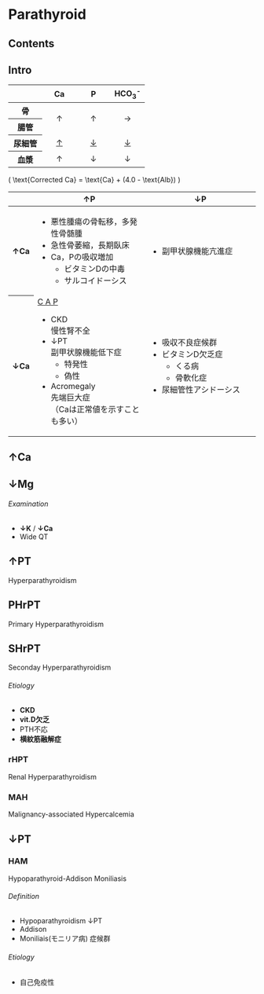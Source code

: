 <!--
Filename:	Parathyroid.md
Project:	/Users/shume/Developer/mnemosyne/docs/MMB/docs/d_Endo
Authors:	shumez <https://github.com/shumez>
Created:	2019-04-03 17:29:51
Modified:	2020-01-14 16:37:24
-----
Copyright (c) 2020 shumez
-->

# Parathyroid

## Contents


## Intro

<table>
	<thead>
		<tr>
			<th width="25%"></th>
			<th width="25%">Ca</th>
			<th width="25%">P</th>
			<th width="25%">HCO<sub>3</sub><sup>-</sup></th>
		</tr>
	</thead>
	<tbody>
		<tr>
			<th>骨</th>
			<td align="center" rowspan="2">&uarr;</td>
			<td align="center" rowspan="2">&uarr;</td>
			<td align="center" rowspan="2">&rarr;</td>
		</tr>
		<tr>
			<th>腸管</th>
		</tr>
		<tr>
			<th>尿細管</th>
			<td align="center"><u>&uarr;</u></td>
			<td align="center"><u>&darr;</u></td>
			<td align="center"><u>&darr;</u></td>
		</tr>
		<tr>
			<th>血漿</th>
			<td align="center">&uarr;</td>
			<td align="center">&darr;</td>
			<td align="center">&darr;</td>
		</tr>
	</tbody>
</table>

\( \text{Corrected Ca} = \text{Ca} + (4.0 - \text{Alb}) \)

<table>
    <thead>
		<tr>
			<th width="10%"></th>
			<th width="45%">&uarr;P</th>
			<th width="45%">&darr;P</th>
		</tr>
	</thead>
	<tbody>
		<tr>
			<th>&uarr;Ca</th>
			<td>
				<ul>
					<li>悪性腫瘍の骨転移，多発性骨髄腫</li>
					<li>急性骨萎縮，長期臥床</li>
					<li>Ca，Pの吸収増加
						<ul>
							<li>ビタミンDの中毒</li>
							<li>サルコイドーシス</li>
						</ul>
					</li>
				</ul>
			</td>
			<td>
				<ul>
					<li>副甲状腺機能亢進症</li>
				</ul>
			</td>
		</tr>
		<tr>
			<th>&darr;Ca</th>
			<td>
				<u>C A P</u>
				<ul>
					<li>CKD<br>
						慢性腎不全</li>
					<li>&darr;PT<br>
						副甲状腺機能低下症
						<ul>
							<li>特発性</li>
							<li>偽性</li>
						</ul>
					</li>
					<li>Acromegaly<br>
						先端巨大症<br>
						（Caは正常値を示すことも多い）</li>
				</ul>
			</td>
			<td>
				<ul>
					<li>吸収不良症候群</li>
					<li>ビタミンD欠乏症
						<ul>
							<li>くる病</li>
							<li>骨軟化症</li>
						</ul>
					</li>
					<li>尿細管性アシドーシス</li>
				</ul>
			</td>
		</tr>
	</tbody>
</table>

<!-- <h6 id='intro-def'>Definition</h6> -->
<!-- <h6 id='intro-eti'>Etiology</h6> -->
<!-- <h6 id='intro-epi'>Epidemiology</h6> -->
<!-- <h6 id='intro-cls'>Classification</h6> -->
<!-- <h6 id='intro-sx'>Sign and Symptom</h6> -->
<!-- <h6 id='intro-cmp'>Complication</h6> -->
<!-- <h6 id='intro-ex'>Examination</h6> -->
<!-- <h6 id='intro-dx'>Diagnosis</h6> -->
<!-- <h6 id='intro-tx'>Treatment</h6> -->
<!-- <h6 id='intro-prg'>Prognosis</h6> -->
<!-- <h6 id='intro-app'>Appendix</h6> -->


## &uarr;Ca

<!-- <h6 id='hrca-def'>Definition</h6> -->
<!-- <h6 id='hrca-eti'>Etiology</h6> -->
<!-- <h6 id='hrca-epi'>Epidemiology</h6> -->
<!-- <h6 id='hrca-cls'>Classification</h6> -->
<!-- <h6 id='hrca-sx'>Sign and Symptom</h6> -->
<!-- <h6 id='hrca-cmp'>Complication</h6> -->
<!-- <h6 id='hrca-ex'>Examination</h6> -->
<!-- <h6 id='hrca-dx'>Diagnosis</h6> -->
<!-- <h6 id='hrca-tx'>Treatment</h6> -->
<!-- <h6 id='hrca-prg'>Prognosis</h6> -->
<!-- <h6 id='hrca-app'>Appendix</h6> -->


## &darr;Mg

<!-- <h6 id='homg-def'>Definition</h6> -->
<!-- <h6 id='homg-eti'>Etiology</h6> -->
<!-- <h6 id='homg-epi'>Epidemiology</h6> -->
<!-- <h6 id='homg-cls'>Classification</h6> -->
<!-- <h6 id='homg-sx'>Sign and Symptom</h6> -->
<!-- <h6 id='homg-cmp'>Complication</h6> -->
<h6 id='homg-ex'>Examination</h6>

- **↓K** / **↓Ca**
- Wide QT

<!-- <h6 id='homg-dx'>Diagnosis</h6> -->
<!-- <h6 id='homg-tx'>Treatment</h6> -->
<!-- <h6 id='homg-prg'>Prognosis</h6> -->
<!-- <h6 id='homg-app'>Appendix</h6> -->


## &uarr;PT

Hyperparathyroidism

<!-- <h6 id='hrpt-def'>Definition</h6> -->
<!-- <h6 id='hrpt-eti'>Etiology</h6> -->
<!-- <h6 id='hrpt-epi'>Epidemiology</h6> -->
<!-- <h6 id='hrpt-cls'>Classification</h6> -->
<!-- <h6 id='hrpt-sx'>Sign and Symptom</h6> -->
<!-- <h6 id='hrpt-cmp'>Complication</h6> -->
<!-- <h6 id='hrpt-ex'>Examination</h6> -->
<!-- <h6 id='hrpt-dx'>Diagnosis</h6> -->
<!-- <h6 id='hrpt-tx'>Treatment</h6> -->
<!-- <h6 id='hrpt-prg'>Prognosis</h6> -->
<!-- <h6 id='hrpt-app'>Appendix</h6> -->


## PHrPT

Primary Hyperparathyroidism

<!-- <h6 id='phrpt-def'>Definition</h6> -->
<!-- <h6 id='phrpt-eti'>Etiology</h6> -->
<!-- <h6 id='phrpt-epi'>Epidemiology</h6> -->
<!-- <h6 id='phrpt-cls'>Classification</h6> -->
<!-- <h6 id='phrpt-sx'>Sign and Symptom</h6> -->
<!-- <h6 id='phrpt-cmp'>Complication</h6> -->
<!-- <h6 id='phrpt-ex'>Examination</h6> -->
<!-- <h6 id='phrpt-dx'>Diagnosis</h6> -->
<!-- <h6 id='phrpt-tx'>Treatment</h6> -->
<!-- <h6 id='phrpt-prg'>Prognosis</h6> -->
<!-- <h6 id='phrpt-app'>Appendix</h6> -->


## SHrPT

Seconday Hyperparathyroidism

<!-- <h6 id='shrpt-def'>Definition</h6> -->
<h6 id='shrpt-eti'>Etiology</h6>

- **CKD**
- **vit.D欠乏**
- PTH不応
- **横紋筋融解症**

<!-- <h6 id='shrpt-epi'>Epidemiology</h6> -->
<!-- <h6 id='shrpt-cls'>Classification</h6> -->
<!-- <h6 id='shrpt-sx'>Sign and Symptom</h6> -->
<!-- <h6 id='shrpt-cmp'>Complication</h6> -->
<!-- <h6 id='shrpt-ex'>Examination</h6> -->
<!-- <h6 id='shrpt-dx'>Diagnosis</h6> -->
<!-- <h6 id='shrpt-tx'>Treatment</h6> -->
<!-- <h6 id='shrpt-prg'>Prognosis</h6> -->
<!-- <h6 id='shrpt-app'>Appendix</h6> -->


### rHPT

Renal Hyperparathyroidism

<!-- <h6 id='rhpt-def'>Definition</h6> -->
<!-- <h6 id='rhpt-eti'>Etiology</h6> -->
<!-- <h6 id='rhpt-epi'>Epidemiology</h6> -->
<!-- <h6 id='rhpt-cls'>Classification</h6> -->
<!-- <h6 id='rhpt-sx'>Sign and Symptom</h6> -->
<!-- <h6 id='rhpt-cmp'>Complication</h6> -->
<!-- <h6 id='rhpt-ex'>Examination</h6> -->
<!-- <h6 id='rhpt-dx'>Diagnosis</h6> -->
<!-- <h6 id='rhpt-tx'>Treatment</h6> -->
<!-- <h6 id='rhpt-prg'>Prognosis</h6> -->
<!-- <h6 id='rhpt-app'>Appendix</h6> -->


### MAH

Malignancy-associated Hypercalcemia

<!-- <h6 id='mah-def'>Definition</h6> -->
<!-- <h6 id='mah-eti'>Etiology</h6> -->
<!-- <h6 id='mah-epi'>Epidemiology</h6> -->
<!-- <h6 id='mah-cls'>Classification</h6> -->
<!-- <h6 id='mah-sx'>Sign and Symptom</h6> -->
<!-- <h6 id='mah-cmp'>Complication</h6> -->
<!-- <h6 id='mah-ex'>Examination</h6> -->
<!-- <h6 id='mah-dx'>Diagnosis</h6> -->
<!-- <h6 id='mah-tx'>Treatment</h6> -->
<!-- <h6 id='mah-prg'>Prognosis</h6> -->
<!-- <h6 id='mah-app'>Appendix</h6> -->


## &darr;PT

<!-- <h6 id='hopt-def'>Definition</h6> -->
<!-- <h6 id='hopt-eti'>Etiology</h6> -->
<!-- <h6 id='hopt-epi'>Epidemiology</h6> -->
<!-- <h6 id='hopt-cls'>Classification</h6> -->
<!-- <h6 id='hopt-sx'>Sign and Symptom</h6> -->
<!-- <h6 id='hopt-cmp'>Complication</h6> -->
<!-- <h6 id='hopt-ex'>Examination</h6> -->
<!-- <h6 id='hopt-dx'>Diagnosis</h6> -->
<!-- <h6 id='hopt-tx'>Treatment</h6> -->
<!-- <h6 id='hopt-prg'>Prognosis</h6> -->
<!-- <h6 id='hopt-app'>Appendix</h6> -->


### HAM

Hypoparathyroid-Addison Moniliasis

<h6 id='ham-def'>Definition</h6>

- Hypoparathyroidism ↓PT
- Addison
- Moniliais(モニリア病) 症候群

<h6 id='ham-eti'>Etiology</h6>

- 自己免疫性

<!-- <h6 id='ham-epi'>Epidemiology</h6> -->
<!-- <h6 id='ham-cls'>Classification</h6> -->
<!-- <h6 id='ham-sx'>Sign and Symptom</h6> -->
<!-- <h6 id='ham-cmp'>Complication</h6> -->
<!-- <h6 id='ham-ex'>Examination</h6> -->
<!-- <h6 id='ham-dx'>Diagnosis</h6> -->
<!-- <h6 id='ham-tx'>Treatment</h6> -->
<!-- <h6 id='ham-prg'>Prognosis</h6> -->
<!-- <h6 id='ham-app'>Appendix</h6> -->

##

<!-- ## -->
<!-- <h6 id='-def'>Definition</h6> -->
<!-- <h6 id='-eti'>Etiology</h6> -->
<!-- <h6 id='-epi'>Epidemiology</h6> -->
<!-- <h6 id='-cls'>Classification</h6> -->
<!-- <h6 id='-sx'>Sign and Symptom</h6> -->
<!-- <h6 id='-cmp'>Complication</h6> -->
<!-- <h6 id='-ex'>Examination</h6> -->
<!-- <h6 id='-dx'>Diagnosis</h6> -->
<!-- <h6 id='-tx'>Treatment</h6> -->
<!-- <h6 id='-prg'>Prognosis</h6> -->
<!-- <h6 id='-app'>Appendix</h6> -->

<!-- ref -->


<!-- <style type="text/css">
	img{width: 50%; float: right;}
</style> -->